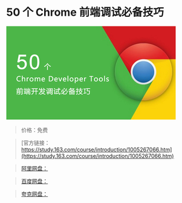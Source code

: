 # 50 个 Chrome 前端调试必备技巧

![img](../../../assets/study163/free/e4ceeaf7-8b01-4feb-8246-d2bee11856dc.jpg)

> 价格：免费

> [官方链接：https://study.163.com/course/introduction/1005267066.htm](https://study.163.com/course/introduction/1005267066.htm)

> [阿里网盘：]()

> [百度网盘：]()

> [夸克网盘：]()
